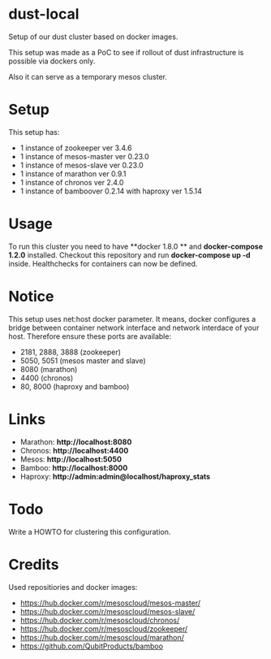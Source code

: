 dust-local
==========

Setup of our dust cluster based on docker images.

This setup was made as a PoC to see if rollout of dust infrastructure is possible via dockers only.

Also it can serve as a temporary mesos cluster.

Setup
=====

This setup has:
 - 1 instance of zookeeper ver 3.4.6
 - 1 instance of mesos-master ver 0.23.0
 - 1 instance of mesos-slave  ver 0.23.0
 - 1 instance of marathon ver 0.9.1
 - 1 instance of chronos ver 2.4.0
 - 1 instance of bamboover 0.2.14  with haproxy ver 1.5.14


Usage
=====

To run this cluster you need to have **docker 1.8.0 ** and **docker-compose 1.2.0** installed.
Checkout this repository and run **docker-compose up -d** inside.
Healthchecks for containers can now be defined.

Notice
======

This setup uses net:host docker parameter. It means, docker configures a bridge between container network interface and network interdace of your host.
Therefore ensure these ports are available:
 - 2181, 2888, 3888 (zookeeper)
 - 5050, 5051 (mesos master and slave)
 - 8080 (marathon)
 - 4400 (chronos)
 - 80, 8000 (haproxy and bamboo)

Links
=====
- Marathon: **http://localhost:8080**
- Chronos: **http://localhost:4400**
- Mesos: **http://localhost:5050**
- Bamboo: **http://localhost:8000**
- Haproxy: **http://admin:admin@localhost/haproxy_stats**

Todo
====
Write a HOWTO for clustering this configuration.

Credits
=======

Used repositiories and docker images:
 - https://hub.docker.com/r/mesoscloud/mesos-master/
 - https://hub.docker.com/r/mesoscloud/mesos-slave/
 - https://hub.docker.com/r/mesoscloud/chronos/
 - https://hub.docker.com/r/mesoscloud/zookeeper/
 - https://hub.docker.com/r/mesoscloud/marathon/
 - https://github.com/QubitProducts/bamboo
